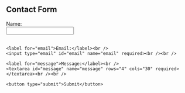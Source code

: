 <!DOCTYPE html>
<html lang="en">
<head>
  <meta charset="UTF-8">
  <title>Simple HTML Form</title>
</head>
<body>
  <h2>Contact Form</h2>
  <form action="/submit" method="post">
    <label for="name">Name:</label><br />
    <input type="text" id="name" name="name" required><br /><br />

    <label for="email">Email:</label><br />
    <input type="email" id="email" name="email" required><br /><br />

    <label for="message">Message:</label><br />
    <textarea id="message" name="message" rows="4" cols="30" required></textarea><br /><br />

    <button type="submit">Submit</button>
  </form>
</body>
</html>
